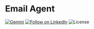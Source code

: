 # Email Agent
[![Gemini](https://img.shields.io/badge/Powered%20by-Google%20Gemini-4285F4?logo=google&logoColor=white)](https://ai.google.dev/)
[![Follow on LinkedIn](https://img.shields.io/badge/Follow%20on-LinkedIn-blue?logo=linkedin&logoColor=white)](https://www.linkedin.com/in/rinkugurjar)
![License](https://img.shields.io/badge/License-MIT-green.svg)
